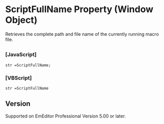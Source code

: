 # ScriptFullName Property (Window Object)

Retrieves the complete path and file name of the currently running macro file.

## 

### \[JavaScript\]

```
str =ScriptFullName;
```

### \[VBScript\]

```
str =ScriptFullName
```

## Version

Supported on EmEditor Professional Version 5.00 or later.
